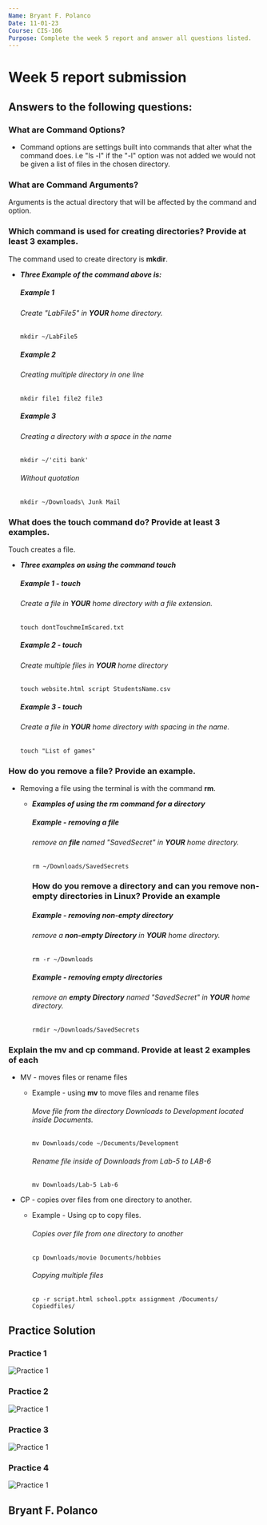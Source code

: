 ```yaml
---
Name: Bryant F. Polanco
Date: 11-01-23
Course: CIS-106
Purpose: Complete the week 5 report and answer all questions listed. 
---
```

# Week 5 report submission
## Answers to the following questions:
### What are Command Options?
* Command options are settings built into commands that alter what the command does. i.e "ls -l" if the "-l" option was not added we would not be given a list of files in the chosen directory. 
### What are Command Arguments?
Arguments is the actual directory that will be affected by the command and option. 

### Which command is used for creating directories? Provide at least 3 examples.
The command used to create directory is **mkdir**.
  * ***Three Example of the command above is:***

    ##### Example 1
    ###### Create "LabFile5" in **YOUR** home directory. 
    ```
    mkdir ~/LabFile5 
    ```
    
    ##### Example 2
    ###### Creating multiple directory in one line
    ```
    mkdir file1 file2 file3
    ```
    
    ##### Example 3
    ###### Creating a directory with a space in the name
    ```
    mkdir ~/'citi bank' 
    ```
    ###### Without quotation
    ```
    mkdir ~/Downloads\ Junk Mail
    ```

### What does the touch command do? Provide at least 3 examples.
Touch creates a file. 
*   ***Three examples on using the command touch***
    ##### Example 1 - touch
    ###### Create a file in **YOUR** home directory with a file     extension. 
    ```
    touch dontTouchmeImScared.txt
    ```

    ##### Example 2 - touch
    ###### Create multiple files in **YOUR** home directory 
    ```
    touch website.html script StudentsName.csv
    ```

    ##### Example 3 - touch
    ###### Create a file in **YOUR** home directory with    spacing in the name. 
    ```
    touch "List of games"
    ```

### How do you remove a file? Provide an example.
* Removing a file using the terminal is with the command **rm**.
  * ***Examples of using the rm command for a directory***
    ##### Example - removing a file
    ###### remove an **file** named "SavedSecret" in **YOUR**   home directory. 
    ```
    rm ~/Downloads/SavedSecrets 
    ```

    ### How do you remove a directory and can you remove    non-empty directories in Linux? Provide an example

    ##### Example - removing *non-empty* directory
    ###### remove a **non-empty Directory** in **YOUR** home    directory. 
    ```
    rm -r ~/Downloads 
    ```
    ##### Example - removing ***empty*** directories
    ###### remove an **empty Directory** named "SavedSecret" in     **YOUR** home directory. 
    ```
    rmdir ~/Downloads/SavedSecrets 
    ```
    
### Explain the mv and cp command. Provide at least 2   examples of each
* MV - moves files or rename files 
  * Example - using **mv** to move files and rename files
    ######  Move file from the directory Downloads to Development located inside Documents.
    ```
    mv Downloads/code ~/Documents/Development
    ```
    ###### Rename file inside of Downloads from Lab-5 to LAB-6
    ```
    mv Downloads/Lab-5 Lab-6
    ```
* CP - copies over files from one directory to another.

  * Example - Using cp to copy files.
    ###### Copies over file from one directory to another
    ```
    cp Downloads/movie Documents/hobbies
    ```
     ###### Copying multiple files
    ```
    cp -r script.html school.pptx assignment /Documents/    Copiedfiles/
    ```
## Practice Solution

### Practice 1 
![Practice 1](ScreenShot/Practice%201.png "Practice 1")
### Practice 2
![Practice 1](ScreenShot/Practice%202.png "Practice 2")
### Practice 3
![Practice 1](ScreenShot/Practice%203.png "Practice 3")
### Practice 4 
![Practice 1](ScreenShot/Practice%204.png "Practice 4")

## Bryant F. Polanco